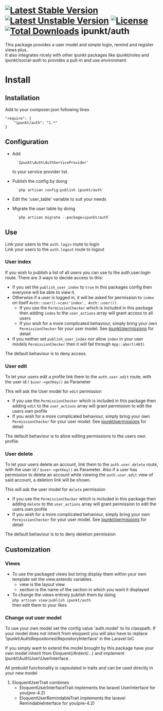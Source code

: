 [![Latest Stable Version](https://poser.pugx.org/ipunkt/auth/v/stable.svg)](https://packagist.org/packages/ipunkt/auth) [![Latest Unstable Version](https://poser.pugx.org/ipunkt/auth/v/unstable.svg)](https://packagist.org/packages/ipunkt/auth) [![License](https://poser.pugx.org/ipunkt/auth/license.svg)](https://packagist.org/packages/ipunkt/auth) [![Total Downloads](https://poser.pugx.org/ipunkt/auth/downloads.svg)](https://packagist.org/packages/ipunkt/auth)
ipunkt/auth
===========
This package provides a user model and simple login, remind and register views plus.  
It also integrates nicely with other ipunkt packages like ipunkt/roles and ipunkt/social-auth to provides a pull-in and
use environment.

# Install

## Installation

Add to your composer.json following lines

	"require": {
		"ipunkt/auth": "1.*"
	}

## Configuration

- Add 

        'Ipunkt\Auth\AuthServiceProvider'
    
    to your service provider list.  
- Publish the config by doing

        `php artisan config:publish ipunkt/auth`
	
- Edit the 'user_table' variable to suit your needs
- Migrate the user table by doing

        `php artisan migrate --package=ipunkt/auth`

## Use

Link your users to the `auth.login` route to login  
Link your users to the `auth.logout` route to logout

### User index
If you wish to publish a list of all users you can use to the auth.user.login route.
There are 3 ways to decide access to this:

- If you set the `publish_user_index` to `true` in this packages config then everyone will be able to view it.
- Otherwise if a user is logged in, it will be asked for permission to `index` on itself `Auth::user()->can('index', Auth::user())`.
  - If you use the `PermissionChecker` which is included in this package then adding `index` to the `user_actions` array will grant access to all users
  - If you wish for a more complicated behaviour, simply bring your own `PermissionChecker` for your user model. See [ipunkt/permissions](https://github.com/ipunkt/permissions) for detail
- If you neither set `publish_user_index` nor allow `index` in your user models `PermissionChecker` then it will fail through `App::abort(403)`

The default behaviour is to deny access.

### User edit
To let your users edit a profile link them to the `auth.user.edit` route, with the user id / `$user->getKey()` as Parameter

This will ask the User model for `edit` permission

  - If you use the `PermissionChecker` which is included in this package then adding `edit` to the `user_actions` array will grant permission to edit the users _own_ profile
  - If you wish for a more complicated behaviour, simply bring your own `PermissionChecker` for your user model. See [ipunkt/permissions](https://github.com/ipunkt/permissions) for detail

The default behaviour is to allow editing permissions to the users own profile.

### User delete
To let your users delete an account, link them to the `auth.user.delete` route, with the user id / `$user->getKey()` as Parameter.
Also if a user has permission to delete an account while viewing the `auth.user.edit` view of said account, a deletion link will be shown.

This will ask the user model for `delete` permission

- If you use the `PermissionChecker` which is included in this package then adding `delete` to the `user_actions` array will grant permission to edit the users _own_ profile
- If you wish for a more complicated behaviour, simply bring your own `PermissionChecker` for your user model. See [ipunkt/permissions](https://github.com/ipunkt/permissions) for detail

The default behaviour is to to deny deletion permission

## Customization

### Views

- To use the packaged views but bring display them within your own template set the view.extends variables.
    - view is the layout view
    - section is the name of the section in which you want it displayed
- To change the views entirely publish them by doing  
    `php artisan view:publish ipunkt/auth`  
    then edit them to your likes

### Change out user model
To use your own model set the config value 'auth.model' to its classpath.
If your model does not inherit from eloquent you will also have to replace
'Ipunkt\Auth\Repositories\RepositoryInterface' in the Laravel IoC

If you simply want to extend the model brought by this package have your own model inherit from Eloquent(/Ardent/...)
and implement Ipunkt\Auth\User\UserInterface.

All prebuild functionality is capsulated in traits and can be used directly in your new model

1. EloquentUserTrait combines
    * EloquentUserInterfaceTrait implements the laravel UserInterface for you(pre-4.2)
    * EloquentUserRemindableTrait implements the laravel RemindableInterface for you(pre-4.2)
